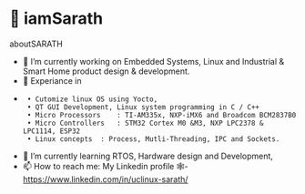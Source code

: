 # 👋 iamSarath
aboutSARATH

- 🔭 I’m currently working on Embedded Systems, Linux and Industrial & Smart Home product design & development.
- 🔭 Experiance in
-      • Cutomize linux OS using Yocto,
       • QT GUI Development, Linux system programming in C / C++
       • Micro Processors	 : TI-AM335x, NXP-iMX6 and Broadcom BCM2837B0
       • Micro Controllers   : STM32 Cortex M0 &M3, NXP LPC2378 & LPC1114, ESP32
       • Linux concepts	 : Process, Mutli-Threading, IPC and Sockets.
- 🌱 I’m currently learning RTOS,  Hardware design and Development,
- 📫 How to reach me: My Linkedin profile 🕸️- https://www.linkedin.com/in/uclinux-sarath/
<!--
Here are some ideas to get you started:

- 🔭 I’m currently working on ...
- 🌱 I’m currently learning ...
- 👯 I’m looking to collaborate on ...
- 🤔 I’m looking for help with ...
- 💬 Ask me about ...
- 📫 How to reach me: ...
- 😄 Pronouns: ...
- ⚡ Fun fact: ...
-->
